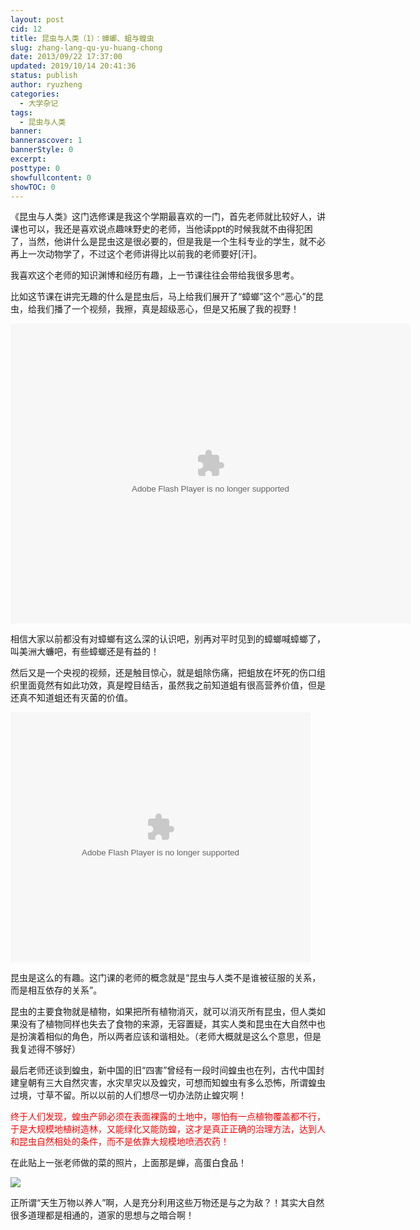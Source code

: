 ```yaml
---
layout: post
cid: 12
title: 昆虫与人类（1）：蟑螂、蛆与蝗虫
slug: zhang-lang-qu-yu-huang-chong
date: 2013/09/22 17:37:00
updated: 2019/10/14 20:41:36
status: publish
author: ryuzheng
categories: 
  - 大学杂记
tags: 
  - 昆虫与人类
banner: 
bannerascover: 1
bannerStyle: 0
excerpt: 
posttype: 0
showfullcontent: 0
showTOC: 0
---
```



《昆虫与人类》这门选修课是我这个学期最喜欢的一门，首先老师就比较好人，讲课也可以，我还是喜欢说点趣味野史的老师，当他读ppt的时候我就不由得犯困了，当然，他讲什么是昆虫这是很必要的，但是我是一个生科专业的学生，就不必再上一次动物学了，不过这个老师讲得比以前我的老师要好[汗]。

我喜欢这个老师的知识渊博和经历有趣，上一节课往往会带给我很多思考。

比如这节课在讲完无趣的什么是昆虫后，马上给我们展开了“蟑螂”这个“恶心”的昆虫，给我们播了一个视频，我擦，真是超级恶心，但是又拓展了我的视野！

<object id="v_player_cctv" width="640" height="480" classid="clsid:d27cdb6e-ae6d-11cf-96b8-444553540000" codebase="http://download.macromedia.com/pub/shockwave/cabs/flash/swflash.cab#version=6,0,40,0" bgcolor="#000000"><param name="flashvars" value="videoId=20130103105487&amp;filePath=/flvxml/2009/01/03/&amp;isAutoPlay=true&amp;url=http://sannong.cntv.cn/program/meirinj/20130103/105487.shtml&amp;tai=sannong&amp;configPath=http://js.player.cntv.cn/xml/config/outside.xml&amp;widgetsConfig=&amp;languageConfig=&amp;hour24DataURL=&amp;outsideChannelId=channelBugu&amp;videoCenterId=6e4f8df9f17b460793a7655a35df936c" /><param name="allowscriptaccess" value="always" /><param name="allowfullscreen" value="true" /><param name="menu" value="false" /><param name="quality" value="best" /><param name="src" value="http://player.cntv.cn/standard/cntvOutSidePlayer.swf" /><param name="lk_mediaid" value="lk_juiceapp_mediaPopup_1257416656250" /><param name="lk_media" value="yes" /><embed id="v_player_cctv" width="640" height="480" type="application/x-shockwave-flash" src="http://player.cntv.cn/standard/cntvOutSidePlayer.swf" flashvars="videoId=20130103105487&amp;filePath=/flvxml/2009/01/03/&amp;isAutoPlay=true&amp;url=http://sannong.cntv.cn/program/meirinj/20130103/105487.shtml&amp;tai=sannong&amp;configPath=http://js.player.cntv.cn/xml/config/outside.xml&amp;widgetsConfig=&amp;languageConfig=&amp;hour24DataURL=&amp;outsideChannelId=channelBugu&amp;videoCenterId=6e4f8df9f17b460793a7655a35df936c" allowscriptaccess="always" allowfullscreen="true" menu="false" quality="best" lk_mediaid="lk_juiceapp_mediaPopup_1257416656250" lk_media="yes" bgcolor="#000000" /></object>

相信大家以前都没有对蟑螂有这么深的认识吧，别再对平时见到的蟑螂喊蟑螂了，叫美洲大蠊吧，有些蟑螂还是有益的！

然后又是一个央视的视频，还是触目惊心，就是蛆除伤痛，把蛆放在坏死的伤口组织里面竟然有如此功效，真是瞠目结舌，虽然我之前知道蛆有很高营养价值，但是还真不知道蛆还有灭菌的价值。

<object width="480" height="400" classid="clsid:d27cdb6e-ae6d-11cf-96b8-444553540000" codebase="http://download.macromedia.com/pub/shockwave/cabs/flash/swflash.cab#version=6,0,40,0"><param name="src" value="http://player.ku6.com/refer/N89f5MXGPEyqoadP/v.swf" /><param name="allowscriptaccess" value="always" /><param name="allowfullscreen" value="true" /><param name="flashvars" value="from=ku6" /><embed width="480" height="400" type="application/x-shockwave-flash" src="http://player.ku6.com/refer/N89f5MXGPEyqoadP/v.swf" allowscriptaccess="always" allowfullscreen="true" flashvars="from=ku6" /></object>

昆虫是这么的有趣。这门课的老师的概念就是“昆虫与人类不是谁被征服的关系，而是相互依存的关系”。

昆虫的主要食物就是植物，如果把所有植物消灭，就可以消灭所有昆虫，但人类如果没有了植物同样也失去了食物的来源，无容置疑，其实人类和昆虫在大自然中也是扮演着相似的角色，所以两者应该和谐相处。（老师大概就是这么个意思，但是我复述得不够好）

最后老师还谈到蝗虫，新中国的旧“四害”曾经有一段时间蝗虫也在列，古代中国封建皇朝有三大自然灾害，水灾旱灾以及蝗灾，可想而知蝗虫有多么恐怖，所谓蝗虫过境，寸草不留。所以以前的人们想尽一切办法防止蝗灾啊！

<span style="color: #ff0000;">终于人们发现，蝗虫产卵必须在表面裸露的土地中，哪怕有一点植物覆盖都不行，于是大规模地植树造林，又能绿化又能防蝗，这才是真正正确的治理方法，达到人和昆虫自然相处的条件，而不是依靠大规模地喷洒农药！</span>

在此贴上一张老师做的菜的照片，上面那是蝉，高蛋白食品！

[![](http://image15.poco.cn/mypoco/myphoto/20130922/17/17403536120130922174408034.jpg)](http://image15.poco.cn/mypoco/myphoto/20130922/17/17403536120130922174408034.jpg)

正所谓“天生万物以养人”啊，人是充分利用这些万物还是与之为敌？！其实大自然很多道理都是相通的，道家的思想与之暗合啊！